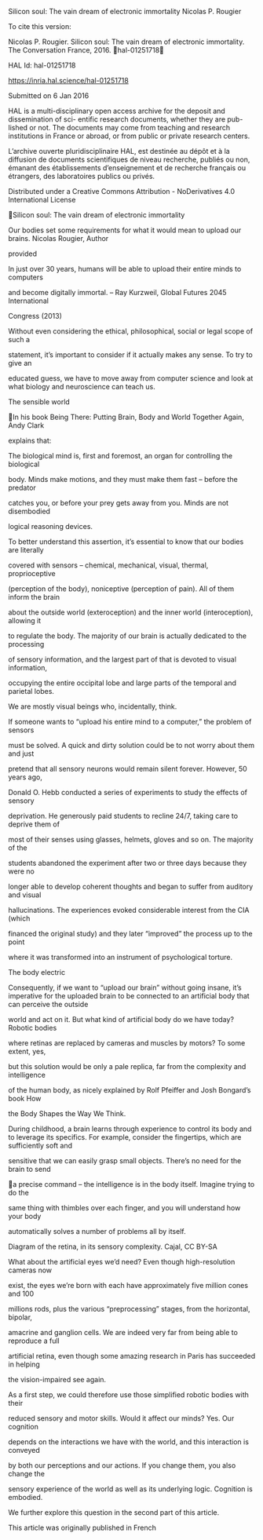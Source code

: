 Silicon soul: The vain dream of electronic immortality
Nicolas P. Rougier

To cite this version:

Nicolas P. Rougier. Silicon soul: The vain dream of electronic immortality. The Conversation France,
2016. ￿hal-01251718￿

HAL Id: hal-01251718

https://inria.hal.science/hal-01251718

Submitted on 6 Jan 2016

HAL is a multi-disciplinary open access
archive for the deposit and dissemination of sci-
entific research documents, whether they are pub-
lished or not. The documents may come from
teaching and research institutions in France or
abroad, or from public or private research centers.

L’archive ouverte pluridisciplinaire HAL, est
destinée au dépôt et à la diffusion de documents
scientifiques de niveau recherche, publiés ou non,
émanant des établissements d’enseignement et de
recherche français ou étrangers, des laboratoires
publics ou privés.

Distributed under a Creative Commons Attribution - NoDerivatives 4.0 International License

Silicon soul: The vain dream of electronic immortality

Our bodies set some requirements for what it would mean to upload our brains. Nicolas Rougier, Author

provided

In just over 30 years, humans will be able to upload their entire minds to computers

and become digitally immortal. – Ray Kurzweil, Global Futures 2045 International

Congress (2013)

Without even considering the ethical, philosophical, social or legal scope of such a

statement, it’s important to consider if it actually makes any sense. To try to give an

educated guess, we have to move away from computer science and look at what
biology and neuroscience can teach us.

The sensible world

In his book Being There: Putting Brain, Body and World Together Again, Andy Clark

explains that:

The biological mind is, first and foremost, an organ for controlling the biological

body. Minds make motions, and they must make them fast – before the predator

catches you, or before your prey gets away from you. Minds are not disembodied

logical reasoning devices.

To better understand this assertion, it’s essential to know that our bodies are literally

covered with sensors – chemical, mechanical, visual, thermal, proprioceptive

(perception of the body), noniceptive (perception of pain). All of them inform the brain

about the outside world (exteroception) and the inner world (interoception), allowing it

to regulate the body. The majority of our brain is actually dedicated to the processing

of sensory information, and the largest part of that is devoted to visual information,

occupying the entire occipital lobe and large parts of the temporal and parietal lobes.

We are mostly visual beings who, incidentally, think.

If someone wants to “upload his entire mind to a computer,” the problem of sensors

must be solved. A quick and dirty solution could be to not worry about them and just

pretend that all sensory neurons would remain silent forever. However, 50 years ago,

Donald O. Hebb conducted a series of experiments to study the effects of sensory

deprivation. He generously paid students to recline 24/7, taking care to deprive them of

most of their senses using glasses, helmets, gloves and so on. The majority of the

students abandoned the experiment after two or three days because they were no

longer able to develop coherent thoughts and began to suffer from auditory and visual

hallucinations. The experiences evoked considerable interest from the CIA (which

financed the original study) and they later “improved” the process up to the point

where it was transformed into an instrument of psychological torture.

The body electric

Consequently, if we want to “upload our brain” without going insane, it’s imperative for
the uploaded brain to be connected to an artificial body that can perceive the outside

world and act on it. But what kind of artificial body do we have today? Robotic bodies

where retinas are replaced by cameras and muscles by motors? To some extent, yes,

but this solution would be only a pale replica, far from the complexity and intelligence

of the human body, as nicely explained by Rolf Pfeiffer and Josh Bongard’s book How

the Body Shapes the Way We Think.

During childhood, a brain learns through experience to control its body and to leverage
its specifics. For example, consider the fingertips, which are sufficiently soft and

sensitive that we can easily grasp small objects. There’s no need for the brain to send

a precise command – the intelligence is in the body itself. Imagine trying to do the

same thing with thimbles over each finger, and you will understand how your body

automatically solves a number of problems all by itself.

Diagram of the retina, in its sensory complexity. Cajal, CC BY-SA

What about the artificial eyes we’d need? Even though high-resolution cameras now

exist, the eyes we’re born with each have approximately five million cones and 100

millions rods, plus the various “preprocessing” stages, from the horizontal, bipolar,

amacrine and ganglion cells. We are indeed very far from being able to reproduce a full

artificial retina, even though some amazing research in Paris has succeeded in helping

the vision-impaired see again.

As a first step, we could therefore use those simplified robotic bodies with their

reduced sensory and motor skills. Would it affect our minds? Yes. Our cognition

depends on the interactions we have with the world, and this interaction is conveyed

by both our perceptions and our actions. If you change them, you also change the

sensory experience of the world as well as its underlying logic. Cognition is embodied.

We further explore this question in the second part of this article.

This article was originally published in French

